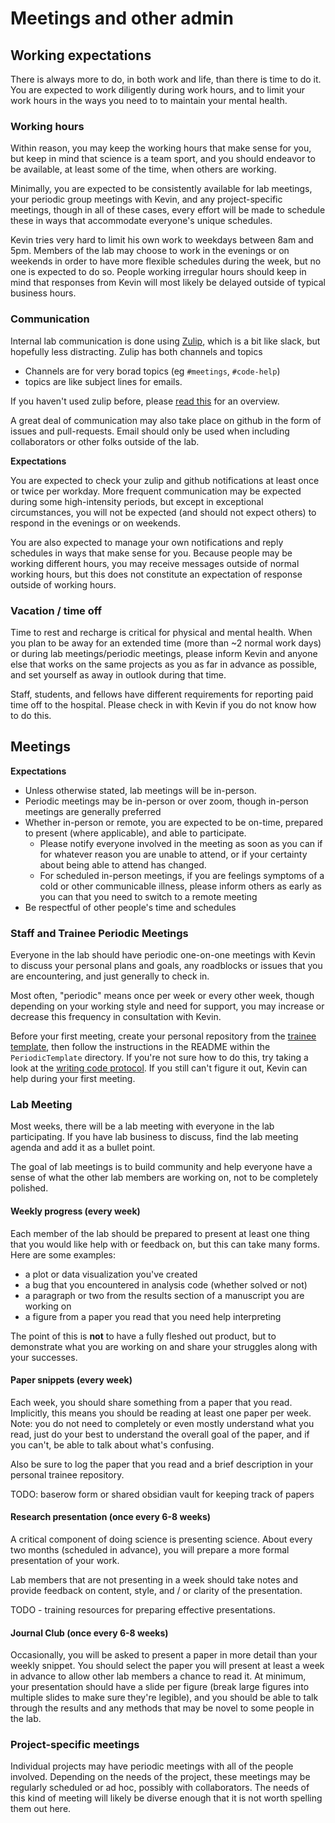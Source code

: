 # Meetings and other admin

## Working expectations

There is always more to do,
in both work and life,
than there is time to do it.
You are expected to work diligently during work hours,
and to limit your work hours in the ways you need to
to maintain your mental health.

### Working hours

Within reason, you may keep the working hours that make sense for you,
but keep in mind that science is a team sport,
and you should endeavor to be available, at least some of the time,
when others are working.

Minimally, you are expected to be consistently available for lab meetings,
your periodic group meetings with Kevin,
and any project-specific meetings,
though in all of these cases, every effort will be made to schedule these
in ways that accommodate everyone's unique schedules.

Kevin tries very hard to limit his own work to weekdays between 8am and 5pm.
Members of the lab may choose to work in the evenings or on weekends
in order to have more flexible schedules during the week,
but no one is expected to do so.
People working irregular hours should keep in mind that responses from Kevin
will most likely be delayed outside of typical business hours.

### Communication

Internal lab communication is done using [Zulip](https://bonhamlab.zulipchat.com),
which is a bit like slack, but hopefully less distracting.
Zulip has both channels and topics

- Channels are for very borad topics (eg `#meetings`, `#code-help`)
- topics are like subject lines for emails. 

If you haven't used zulip before, please [read this][why-zulip] for an overview.

A great deal of communication may also take place on github
in the form of issues and pull-requests.
Email should only be used when including collaborators
or other folks outside of the lab.

[why-zulip]: https://zulip.com/why-zulip/

**Expectations**

You are expected to check your zulip and github notifications
at least once or twice per workday.
More frequent communication may be expected during some
high-intensity periods,
but except in exceptional circumstances,
you will not be expected (and should not expect others)
to respond in the evenings or on weekends.

You are also expected to manage your own notifications
and reply schedules in ways that make sense for you.
Because people may be working different hours,
you may receive messages outside of normal working hours,
but this does not constitute an expectation of response outside of working hours.

### Vacation / time off

Time to rest and recharge is critical for physical and mental health.
When you plan to be away for an extended time (more than ~2 normal work days)
or during lab meetings/periodic meetings,
please inform Kevin and anyone else that works on the same projects as you
as far in advance as possible,
and set yourself as away in outlook during that time.

Staff, students, and fellows have different requirements
for reporting paid time off to the hospital.
Please check in with Kevin if you do not know how to do this.

## Meetings

**Expectations**

- Unless otherwise stated, lab meetings will be in-person.
- Periodic meetings may be in-person or over zoom,
  though in-person meetings are generally preferred
- Whether in-person or remote, you are expected to be on-time,
  prepared to present (where applicable), and able to participate.
  - Please notify everyone involved in the meeting as soon as you can
    if for whatever reason you are unable to attend,
    or if your certainty about being able to attend has changed.
  - For scheduled in-person meetings, if you are feelings symptoms of a cold or other communicable illness,
    please inform others as early as you can that you need to switch to a remote meeting
- Be respectful of other people's time and schedules

### Staff and Trainee Periodic Meetings

Everyone in the lab should have periodic one-on-one meetings
with Kevin to discuss your personal plans and goals,
any roadblocks or issues that you are encountering,
and just generally to check in.

Most often, "periodic" means once per week or every other week,
though depending on your working style and need for support,
you may increase or decrease this frequency in consultation with Kevin.

Before your first meeting,
create your personal repository from the [trainee template][trainee-template],
then follow the instructions in the README within the `PeriodicTemplate` directory.
If you're not sure how to do this,
try taking a look at the [writing code protocol](/protocols/code).
If you still can't figure it out,
Kevin can help during your first meeting.

[trainee-template]: https://github.com/BonhamLab/TraineeTemplate/

### Lab Meeting

Most weeks,
there will be a lab meeting with everyone in the lab participating.
If you have lab business to discuss,
find the lab meeting agenda
and add it as a bullet point.

The goal of lab meetings is to build community
and help everyone have a sense of what the other lab members are working on,
not to be completely polished.

#### Weekly progress (every week)

Each member of the lab should be prepared to present at least one thing
that you would like help with or feedback on,
but this can take many forms.
Here are some examples:

- a plot or data visualization you've created
- a bug that you encountered in analysis code (whether solved or not)
- a paragraph or two from the results section
  of a manuscript you are working on
- a figure from a paper you read that you need help interpreting

The point of this is **not** to have a fully fleshed out product,
but to demonstrate what you are working on and share your struggles along with your successes.

#### Paper snippets (every week)

Each week, you should share something from a paper that you read.
Implicitly, this means you should be reading at least one paper per week.
Note: you do not need to completely or even mostly understand what you read,
just do your best to understand the overall goal of the paper,
and if you can't, be able to talk about what's confusing.

Also be sure to log the paper that you read and a brief description
in your personal trainee repository.

TODO: baserow form or shared obsidian vault for keeping track of papers

#### Research presentation (once every 6-8 weeks)

A critical component of doing science is presenting science.
About every two months (scheduled in advance),
you will prepare a more formal presentation of your work.

Lab members that are not presenting in a week should take notes
and provide feedback on content, style, and / or clarity of the presentation.

TODO - training resources for preparing effective presentations.

#### Journal Club (once every 6-8 weeks)

Occasionally, you will be asked to present a paper in more detail than your weekly snippet.
You should select the paper you will present at least a week in advance
to allow other lab members a chance to read it.
At minimum, your presentation should have a slide per figure
(break large figures into multiple slides to make sure they're legible),
and you should be able to talk through the results
and any methods that may be novel to some people in the lab.

### Project-specific meetings

Individual projects may have periodic meetings with all of the people involved.
Depending on the needs of the project,
these meetings may be regularly scheduled or ad hoc,
possibly with collaborators.
The needs of this kind of meeting will likely be diverse enough
that it is not worth spelling them out here.


